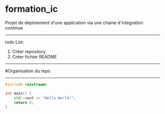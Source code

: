 # formation_ic

Projet de déploiement d'une application via une chaine d'integration continue

---

todo List:
1. Créer repository
2. Créer fichier README

---

#Organisation du repo

---

```cpp
#include <iostream>

int main() {
    std::cout << "Hello World!";
    return 0;
}
```

